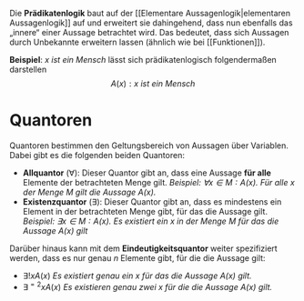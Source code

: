 Die **Prädikatenlogik** baut auf der [[Elementare Aussagenlogik|elementaren Aussagenlogik]] auf und erweitert sie dahingehend, dass nun ebenfalls das „innere“ einer Aussage betrachtet wird. Das bedeutet, dass sich Aussagen durch Unbekannte erweitern lassen (ähnlich wie bei [[Funktionen]]).

**Beispiel**: *$x$ ist ein Mensch* lässt sich prädikatenlogisch folgendermaßen darstellen
$$
A(x): x~\textit{ist ein Mensch}
$$
# Quantoren
Quantoren bestimmen den Geltungsbereich von Aussagen über Variablen. Dabei gibt es die folgenden beiden Quantoren:
- **Allquantor** ($\forall$): Dieser Quantor gibt an, dass eine Aussage **für alle** Elemente der betrachteten Menge gilt. 
  *Beispiel: $\forall x \in M: A(x)$. Für alle $x$ der Menge $M$ gilt die Aussage $A(x)$.*
- **Existenzquantor** ($\exists$): Dieser Quantor gibt an, dass es mindestens ein Element in der betrachteten Menge gibt, für das die Aussage gilt.
  *Beispiel: $\exists x\in M: A(x)$. Es existiert ein $x$ in der Menge $M$ für das die Aussage $A(x)$ gilt*

Darüber hinaus kann mit dem **Eindeutigkeitsquantor** weiter spezifiziert werden, dass es nur genau $n$ Elemente gibt, für die die Aussage gilt:
- $\exists!x A(x)$ *Es existiert genau ein $x$ für das die Aussage $A(x)$ gilt.*
- $\exists^{=2}x A(x)$ *Es existieren genau zwei $x$ für die die Aussage $A(x)$ gilt.*
